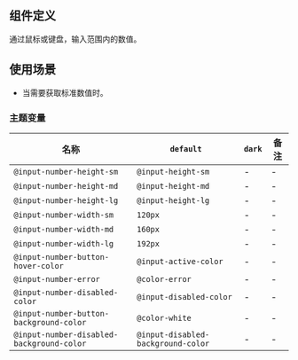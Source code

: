 ## 组件定义

通过鼠标或键盘，输入范围内的数值。

## 使用场景

- 当需要获取标准数值时。

### 主题变量

| 名称 | `default` | `dark` | 备注 |
| --- | --- | --- | --- |
| `@input-number-height-sm` | `@input-height-sm` | - | - |
| `@input-number-height-md` | `@input-height-md` | - | - |
| `@input-number-height-lg` | `@input-height-lg` | - | - |
| `@input-number-width-sm` | `120px` | - | - |
| `@input-number-width-md` | `160px` | - | - |
| `@input-number-width-lg` | `192px` | - | - |
| `@input-number-button-hover-color` | `@input-active-color` | - | - |
| `@input-number-error` | `@color-error` | - | - |
| `@input-number-disabled-color` | `@input-disabled-color` | - | - |
| `@input-number-button-background-color` | `@color-white` | - | - |
| `@input-number-disabled-background-color` | `@input-disabled-background-color` | - | - |
